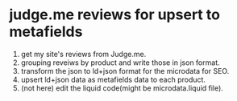# judge.me reviews for upsert to metafields

1. get my site's reviews from Judge.me.
2. grouping reveiws by product and write those in json format.
3. transform the json to ld+json format for the microdata for SEO.
4. upsert ld+json data as metafields data to each product.
5. (not here) edit the liquid code(might be microdata.liquid file).
